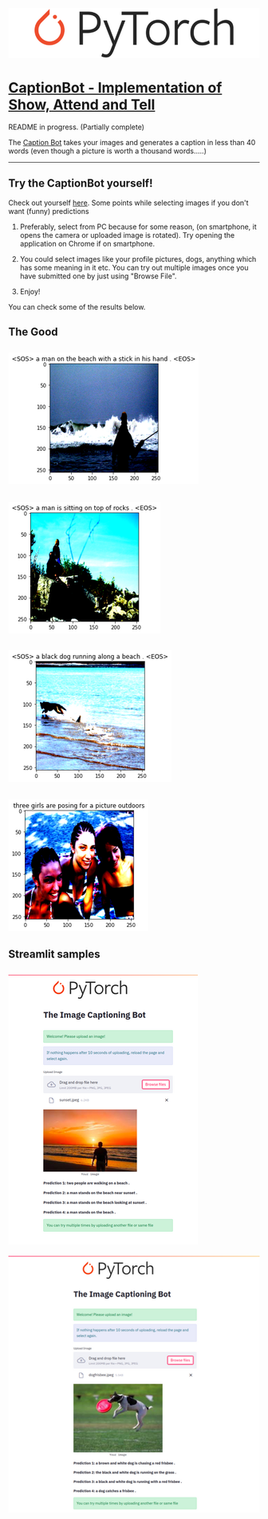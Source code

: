 ![pytorch.png](data/pytorch.png)

# [CaptionBot - Implementation of Show, Attend and Tell](https://arxiv.org/pdf/1502.03044.pdf)

README in progress. (Partially complete)

The [Caption Bot](https://share.streamlit.io/sankalp1999/image_captioning/main) takes your images and generates a caption in less than 40 words (even though a picture is worth a thousand words.....)

---

## Try the CaptionBot yourself!

Check out yourself [here](https://share.streamlit.io/sankalp1999/image_captioning/main).
Some points while selecting images if you don't want (funny) predictions
1. Preferably, select from PC because for some reason, (on smartphone, it opens the camera or uploaded image is rotated). Try opening the application on Chrome if on 
smartphone.
2. You could select images like your profile pictures, dogs, anything which has some meaning in it etc. You can try
out multiple images once you have submitted one by just using "Browse File". 

3. Enjoy!

You can check some of the results below.






## The Good
![1.png](/imgs/1.png)
---
![2.png](/imgs/2.png)
---
![3.png](/imgs/3.png)
---
![4.png](/imgs/4.png)
---


## Streamlit samples
![st1.png](/imgs/st1.png)
---
![st2.png](/imgs/st2.png)

